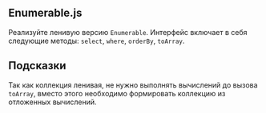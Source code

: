 ## Enumerable.js

Реализуйте ленивую версию `Enumerable`. Интерфейс включает в себя следующие методы: `select`, `where`, `orderBy`, `toArray`.

## Подсказки

Так как коллекция ленивая, не нужно выполнять вычислений до вызова `toArray`, вместо этого необходимо формировать коллекцию из отложенных вычислений.

